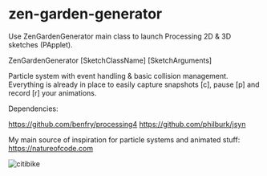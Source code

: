 # zen-garden-generator

Use ZenGardenGenerator main class to launch Processing 2D & 3D sketches (PApplet).

ZenGardenGenerator [SketchClassName] [SketchArguments]

Particle system with event handling & basic collision management. Everything is already in place to easily capture snapshots [c], pause [p] and record [r] your animations.

Dependencies:

https://github.com/benfry/processing4
https://github.com/philburk/jsyn

My main source of inspiration for particle systems and animated stuff: https://natureofcode.com

![citibike](https://github.com/gestorum/zen-garden-generator/assets/96925948/3706a863-f45f-41aa-871f-3ab776e1547f)
